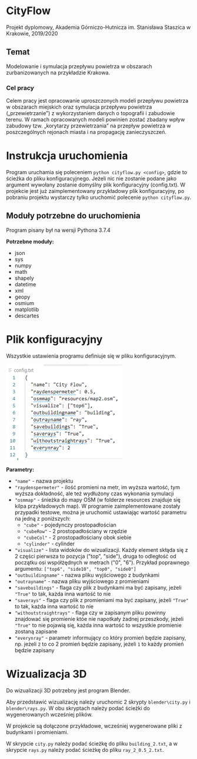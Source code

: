 # CityFlow
Projekt dyplomowy, Akademia Górniczo-Hutnicza im. Stanisława Staszica w Krakowie, 2019/2020

## Temat
Modelowanie i symulacja przepływu powietrza w obszarach zurbanizowanych na przykładzie Krakowa.

### Cel pracy
Celem pracy jest opracowanie uproszczonych modeli przepływu powietrza w obszarach miejskich oraz symulacja przepływu powietrza („przewietrzanie”) z wykorzystaniem danych o topografii i zabudowie terenu. W ramach opracowanych modeli powinien zostać zbadany wpływ zabudowy tzw. „korytarzy przewietrzania” na przepływ powietrza w poszczególnych rejonach miasta i na propagację zanieczyszczeń.

# Instrukcja uruchomienia
Program uruchamia się poleceniem `python cityflow.py <config>`, gdzie <config> to ścieżka do pliku konfiguracyjnego. Jeżeli nic nie zostanie podane jako argument wywołany zostanie domyślny plik konfiguracyjny (config.txt). W projekcie jest już zaimplementowany przykładowy plik konfiguracyjny, po pobraniu projektu wystarczy tylko uruchomić polecenie `python cityflow.py`.

## Moduły potrzebne do uruchomienia
Program pisany był na wersji Pythona 3.7.4

**Potrzebne moduły:**
* json
* sys
* numpy
* math
* shapely
* datetime
* xml
* geopy
* osmium
* matplotlib
* descartes

# Plik konfiguracyjny
Wszystkie ustawienia programu definiuje się w pliku konfiguracyjnym.

![Config](https://github.com/Rejurhf/CityFlow/blob/master/resources/config.png)

**Parametry:**
* `"name"` - nazwa projektu
* `"raydenspermeter"` - ilość promieni na metr, im wyższa wartość, tym wyższa dokładność, ale też wydłużony czas wykonania symulacji
* `"osmmap"` - śnieżka do mapy OSM (w folderze resources znajduje się kilpa przykładowych map). W programie zaimplementowane zostały przypadki testowe, można je uruchomić ustawiając wartość parametru na jedną z poniższych:
  - `"cube"` - pojedynczy prostopadłościan
  - `"cubeRow"` - 2 prostopadłościany w rzędzie
  - `"cubeCol"` - 2 prostopadłościany obok siebie
  - `"cylinder"` - cylinder
* `"visualize"` - lista widoków do wizualizacji. Każdy element skłąda się z 2 części pierwsza to pozycja ("top", "side"), druga to odległość od początku osi współżędnych w metrach ("0", "6"). Przykład poprawnego argumentu: `["top6", "side10", "top0", "side0"]`
* `"outbuildingname"` - nazwa pliku wyjściowego z budynkami
* `"outrayname"` - nazwa pliku wyjściowego z promieniami
* `"savebuildings"` - flaga czy plik z budynkami ma być zapisany, jeżeli `"True"` to tak, każda inna wartość to nie
* `"saverays"` - flaga czy plik z promieniami ma być zapisany, jeżeli `"True"` to tak, każda inna wartość to nie
* `"withoutstraightrays"` - flaga czy w zapisanym pliku powinny znajdować się promienie któe nie napotkały żadnej przeszkody, jeżeli `"True"` to nie pojawią się, każda inna wartość to wszystkie promienie zostaną zapisane
* `"everynray"` - parametr informujący co który promień będzie zapisany, np. jeżeli `2` to co 2 promień będzie zapisany, jeżeli `1` to każdy promień będzie zapisany

# Wizualizacja 3D
Do wizualizacji 3D potrzebny jest program Blender.

Aby przedstawić wizualizację należy uruchomic 2 skrypty `blender\city.py` i `blender\rays.py`. W obu skryptach należy podać ścieżki do wygenerowanych wcześniej plików.

W projekcie są dołączone przykładowe, wcześniej wygenerowane pliki z budynkami i promieniami.

W skrypcie `city.py` należy podać ścieżkę do pliku `building_2.txt`, a w skrypcie `rays.py` należy podać ścieżkę do pliku `ray_2_0.5_2.txt`.
